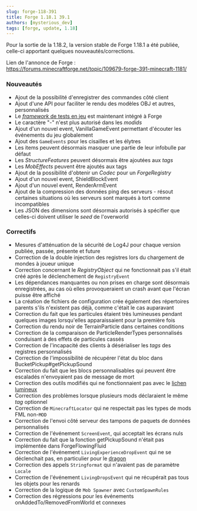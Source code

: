 ```yaml
---
slug: forge-118-391
title: Forge 1.18.1 39.1
authors: [mysterious_dev]
tags: [forge, update, 1.18]
---
```


Pour la sortie de la 1.18.2, la version stable de Forge 1.18.1 a été publiée, celle-ci apportant quelques nouveautés/corrections.

<!--truncate-->

Lien de l'annonce de Forge : https://forums.minecraftforge.net/topic/109679-forge-391-minecraft-1181/

### Nouveautés

- Ajout de la possibilité d'enregistrer des commandes côté client
- Ajout d'une API pour faciliter le rendu des modèles OBJ et autres, personnalisés
- Le [_framework_ de tests en jeu](https://www.youtube.com/watch?v=vXaWOJTCYNg) est maintenant intégré à Forge
- Le caractère "-" n'est plus autorisé dans les _modids_
- Ajout d'un nouvel event, VanillaGameEvent permettant d'écouter les événements du jeu globalement
- Ajout des `GameEvents` pour les cisailles et les élytres
- Les items peuvent désormais masquer une partie de leur infobulle par défaut
- Les _StructureFeatures_ peuvent désormais être ajoutées aux _tags_
- Les _MobEffects_ peuvent être ajoutés aux tags
- Ajout de la possibilité d'obtenir un _Codec_ pour un _ForgeRegistry_
- Ajout d'un nouvel event, ShieldBlockEvent
- Ajout d'un nouvel event, RenderArmEvent
- Ajout de la compression des données ping des serveurs - résout certaines situations où les serveurs sont marqués à tort comme incompatibles
- Les JSON des dimensions sont désormais autorisés à spécifier que celles-ci doivent utiliser le _seed_ de l'overworld

### Correctifs


- Mesures d'atténuation de la sécurité de Log4J pour chaque version publiée, passée, présente et future
- Correction de la double injection des registres lors du chargement de mondes à joueur unique
- Correction concernant le _RegistryObject_ qui ne fonctionnait pas s'il était créé après le déclenchement de `RegistryEvent`
- Les dépendances manquantes ou non prises en charge sont désormais enregistrées, au cas où elles provoqueraient un crash avant que l'écran puisse être affiché
- La création de fichiers de configuration crée également des répertoires parents s'ils n'existent pas déjà, comme c'était le cas auparavant
- Correction du fait que les particules étaient très lumineuses pendant quelques images lorsqu'elles apparaissaient pour la première fois
- Correction du rendu noir de TerrainParticle dans certaines conditions
- Correction de la comparaison de ParticleRenderTypes personnalisés conduisant à des effets de particules cassés
- Correction de l'incapacité des clients à désérialiser les _tags_ des registres personnalisés
- Correction de l'impossibilité de récupérer l'état du bloc dans BucketPickup#getPickupSound
- Correction du fait que les blocs personnalisables qui peuvent être escaladés n'envoyaient pas de message de mort
- Correction des outils modifiés qui ne fonctionnaient pas avec le [lichen lumineux](https://minecraft.fandom.com/fr/wiki/Lichen_lumineux)
- Correction des problèmes lorsque plusieurs mods déclaraient le même _tag_ optionnel
- Correction de `MinecraftLocator` qui ne respectait pas les types de mods FML non-`MOD`
- Correction de l'envoi côté serveur des tampons de paquets de données personnalisés
- Correction de l'événement `ScreenEvent`, qui acceptait les écrans nuls
- Correction du fait que la fonction getPickupSound n'était pas implémentée dans ForgeFlowingFluid
- Correction de l'événement `LivingExperienceDropEvent` qui ne se déclenchait pas, en particulier pour le [dragon](https://minecraft.fandom.com/fr/wiki/Ender_Dragon)
- Correction des appels `Stringformat` qui n'avaient pas de paramètre `Locale`
- Correction de l'événement `LivingDropsEvent` qui ne récupérait pas tous les objets pour les renards
- Correction de la logique de `Mob Spawner` avec `CustomSpawnRules`
- Correction des régressions pour les événements onAddedTo/RemovedFromWorld et connexes
